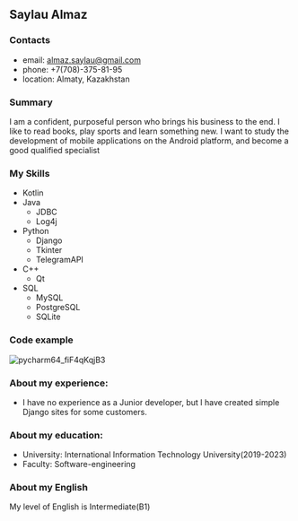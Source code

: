 ## Saylau Almaz

### Contacts
  * email: almaz.saylau@gmail.com
  * phone: +7(708)-375-81-95
  * location: Almaty, Kazakhstan

### Summary 
 I am a confident, purposeful person who brings his business to the end. I like to read books, play sports and learn something new. I want to study the development of mobile applications on the Android platform, and become a good qualified specialist
 
### My Skills 
  * Kotlin
  * Java
    * JDBC
    * Log4j
  * Python
    * Django
    * Tkinter
    * TelegramAPI
  * C++
    * Qt
  * SQL
    * MySQL
    * PostgreSQL
    * SQLite

### Code example 
![pycharm64_fiF4qKqjB3](https://user-images.githubusercontent.com/66314249/115725397-a0573a80-a3a3-11eb-806b-b6cfb0a64bf5.png)

### About my experience: 
* I have no experience as a Junior developer, but I have created simple Django sites for some customers.

### About my education:
  * University: International Information Technology University(2019-2023)
  * Faculty: Software-engineering
 
### About my English 
  My level of English is Intermediate(B1)
